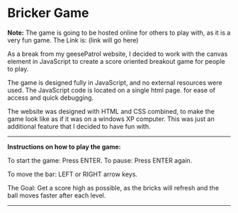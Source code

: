 # Bricker Game

<b>Note:</b> The game is going to be hosted online for others to play with, as it is a very fun game. The Link is: (link will go here)

As a break from my geesePatrol website, I decided to work with the canvas element in JavaScript to create a score oriented breakout game for people to play.

The game is designed fully in JavaScript, and no external resources were used. The JavaScript code is located on a single html page. for ease of access and quick debugging.

The website was designed with HTML and CSS combined, to make the game look like as if it was on a windows XP computer. This was just an additional feature that I decided to have fun with.

---

<b>Instructions on how to play the game:</b>

To start the game: Press ENTER.
To pause: Press ENTER again.

To move the bar: LEFT or RIGHT arrow keys.

The Goal: Get a score high as possible, as the bricks will refresh and the ball moves faster after each level.

---
